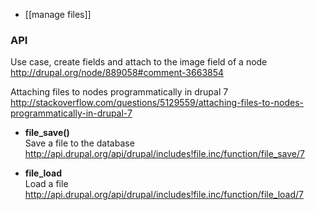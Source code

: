 * [[manage files]]

### API
Use case, create fields and attach to the image field of a node   
http://drupal.org/node/889058#comment-3663854

Attaching files to nodes programmatically in drupal 7
http://stackoverflow.com/questions/5129559/attaching-files-to-nodes-programmatically-in-drupal-7   

* **file_save()**   
Save a file to the database   
http://api.drupal.org/api/drupal/includes!file.inc/function/file_save/7

* **file_load**   
Load a file   
http://api.drupal.org/api/drupal/includes!file.inc/function/file_load/7